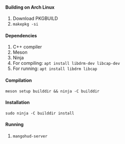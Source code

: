 #### Building on Arch Linux
1. Download PKGBUILD
2. `makepkg -si`

#### Dependencies
1. C++ compiler
2. Meson
3. Ninja
4. For compiling: `apt install libdrm-dev libcap-dev`
5. For running: `apt install libdrm libcap`

#### Compilation

`meson setup builddir && ninja -C builddir`

#### Installation
`sudo ninja -C builddir install`

#### Running
1. `mangohud-server`

